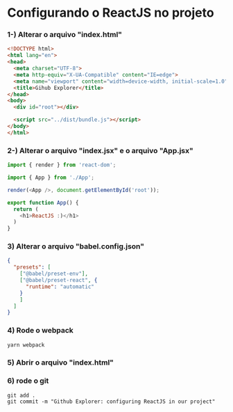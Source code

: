 # Configurando o ReactJS no projeto

### 1-) Alterar o arquivo "index.html"
```html
<!DOCTYPE html>
<html lang="en">
<head>
  <meta charset="UTF-8">
  <meta http-equiv="X-UA-Compatible" content="IE=edge">
  <meta name="viewport" content="width=device-width, initial-scale=1.0">
  <title>Gihub Explorer</title>
</head>
<body>
  <div id="root"></div>

  <script src="../dist/bundle.js"></script>
</body>
</html>
```

### 2-) Alterar o arquivo "index.jsx" e o arquivo "App.jsx"
```js
import { render } from 'react-dom';

import { App } from './App';

render(<App />, document.getElementById('root'));
```

```js
export function App() {
  return (
    <h1>ReactJS :)</h1>
  )
}
```

### 3) Alterar o arquivo "babel.config.json"
```json
{
  "presets": [
    ["@babel/preset-env"],
    ["@babel/preset-react", {
      "runtime": "automatic"
    }
    ]
  ]
}
```

### 4) Rode o webpack
```bach
yarn webpack
```

### 5) Abrir o arquivo "index.html"

### 6) rode o git
```bach
git add .
git commit -m "Github Explorer: configuring ReactJS in our project"
```